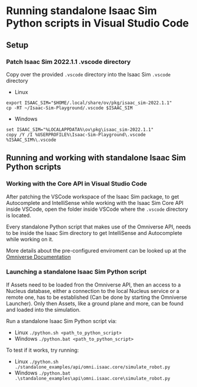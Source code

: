 # Running standalone Isaac Sim Python scripts in Visual Studio Code
## Setup
### Patch Isaac Sim 2022.1.1 .vscode directory
Copy over the provided `.vscode` directory into the Isaac Sim `.vscode` directory
* Linux
```
export ISAAC_SIM="$HOME/.local/share/ov/pkg/isaac_sim-2022.1.1"
cp -RT ~/Isaac-Sim-Playground/.vscode $ISAAC_SIM
```
* Windows
```
set ISAAC_SIM="%LOCALAPPDATA%\ov\pkg\isaac_sim-2022.1.1"
copy /Y /I %USERPROFILE%\Isaac-Sim-Playground\.vscode %ISAAC_SIM%\.vscode
```
## Running and working with standalone Isaac Sim Python scripts
### Working with the Core API in Visual Studio Code
After patching the VSCode workspace of the Isaac Sim package, to get Autocomplete and IntelliSense while working with the Isaac Sim Core API inside VSCode, open the folder inside VSCode where the `.vscode` directory is located.

Every standalone Python script that makes use of the Omniverse API, needs to be inside the Isaac Sim directory to get IntelliSense and Autocomplete while working on it.

More details about the pre-configured enviroment can be looked up at the [Omniverse Documentation](https://docs.omniverse.nvidia.com/app_isaacsim/app_isaacsim/manual_standalone_python.html)
### Launching a standalone Isaac Sim Python script
If Assets need to be loaded fron the Omniverse API, then an access to a Nucleus database, either a connection to the local Nucleus service or a remote one, has to be established (Can be done by starting the Omniverse Launcher). Only then Assets, like a ground plane and more, can be found and loaded into the simulation.

Run a standalone Isaac Sim Python script via:
* Linux `./python.sh <path_to_python_script>`
* Windows `./python.bat <path_to_python_script>`

To test if it works, try running: 
* Linux
`./python.sh ./standalone_examples/api/omni.isaac.core/simulate_robot.py`
* Windows
`./python.bat .\standalone_examples\api\omni.isaac.core\simulate_robot.py`